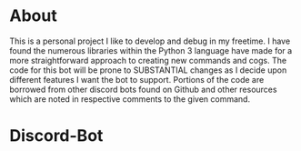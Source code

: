 # About
 This is a personal project I like to develop and debug in my freetime. I have found the numerous libraries within the Python 3 language
 have made for a more straightforward approach to creating new commands and cogs. The code for this bot will be prone to SUBSTANTIAL changes
 as I decide upon different features I want the bot to support. Portions of the code are borrowed from other discord bots found on Github and
 other resources which are noted in respective comments to the given command.
# Discord-Bot
